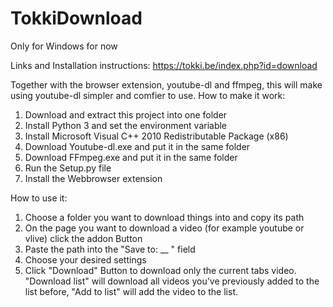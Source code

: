 # TokkiDownload

Only for Windows for now

Links and Installation instructions:
https://tokki.be/index.php?id=download

Together with the browser extension, youtube-dl and ffmpeg, this will make using youtube-dl simpler and comfier to use.
How to make it work:
1. Download and extract this project into one folder
2. Install Python 3 and set the environment variable
3. Install Microsoft Visual C++ 2010 Redistributable Package (x86)
4. Download Youtube-dl.exe and put it in the same folder
5. Download FFmpeg.exe and put it in the same folder
6. Run the Setup.py file
7. Install the Webbrowser extension

How to use it:
1. Choose a folder you want to download things into and copy its path
2. On the page you want to download a video (for example youtube or vlive) click the addon Button
3. Paste the path into the "Save to: __ " field 
4. Choose your desired settings
5. Click "Download" Button to download only the current tabs video. "Download list" will download all videos you've previously added to the list before, "Add to list" will add the video to the list.
